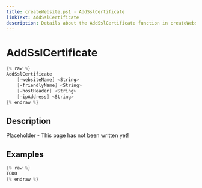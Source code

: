 ```yaml
---
title: createWebsite.ps1 - AddSslCertificate
linkText: AddSslCertificate
description: Details about the AddSslCertificate function in createWebsite.ps1 helper script
---
```


# AddSslCertificate

```PowerShell
{% raw %}
AddSslCertificate
    [-websiteName] <String>
    [-friendlyName] <String>
    [-hostHeader] <String>
    [-ipAddress] <String>
{% endraw %}
```

## Description

Placeholder - This page has not been written yet!

## Examples

```PowerShell
{% raw %}
TODO
{% endraw %}
```
